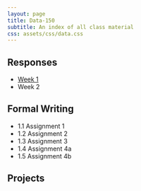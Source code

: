 ```yaml
---
layout: page
title: Data-150
subtitle: An index of all class material
css: assets/css/data.css
---
```


## Responses

<div class = "listR">
   <ul>
      <li><a href = "https://bryanhuffman.github.io/2020-08-25-humble/">Week 1</a></li>
      <li>Week 2</li>
   </ul>
</div>

## Formal Writing

<div class = "listF">
  <ul>
    <li>1.1 Assignment 1</li>
    <li>1.2 Assignment 2</li>
    <li>1.3 Assignment 3</li>
    <li>1.4 Assignment 4a</li>
    <li>1.5 Assignment 4b</li>
   </ul>
 </div>

## Projects
